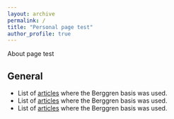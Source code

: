 ```yaml
---
layout: archive
permalink: /
title: "Personal page test"
author_profile: true
---
```



About page test

## General

- List of [articles](./refs/) where the Berggren basis was used.
- List of [articles](./refs/page_refs.html) where the Berggren basis was used.
- List of [articles](https://kevinfossez.github.io/refs/page_refs.html) where the Berggren basis was used.


